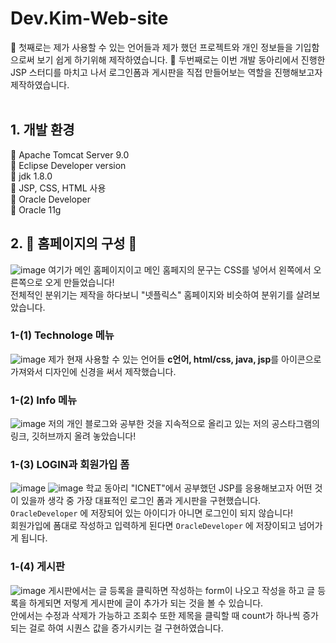 # Dev.Kim-Web-site
 🔭 첫째로는 제가 사용할 수 있는 언어들과 제가 했던 프로젝트와 개인 정보들을 기입함으로써 보기 쉽게 하기위해 제작하였습니다.
 🔭 두번째로는 이번 개발 동아리에서 진행한 JSP 스터디를 마치고 나서 로그인폼과 게시판을 직접 만들어보는 역할을 진행해보고자 제작하였습니다.
<br>
<br>

 ## 1. 개발 환경
 🔎 Apache Tomcat Server 9.0 <br>
 🔎 Eclipse Developer version <br>
 🔎 jdk 1.8.0  <br>
 🔎 JSP, CSS, HTML 사용 <br>
 🔎 Oracle Developer <br>
 🔎 Oracle 11g <br>
 
 
## 2. 🎨 홈페이지의 구성 🎨
![image](https://user-images.githubusercontent.com/94120988/188257821-23a80e0b-11bd-4fcf-9d1d-cccd26994071.png)
 여기가 메인 홈페이지이고 메인 홈페지의 문구는 CSS를 넣어서 왼쪽에서 오른쪽으로 오게 만들었습니다!<br>
 전체적인 분위기는 제작을 하다보니 "넷플릭스" 홈페이지와 비슷하여 분위기를 살려보았습니다.
 
 ### 1-(1) Technologe 메뉴
 ![image](https://user-images.githubusercontent.com/94120988/188258355-2e9df63f-cfb4-4cff-82b8-d7c5116b2a51.png)
 제가 현재 사용할 수 있는 언어들 **c언어, html/css, java, jsp**를 아이콘으로 가져와서 디자인에 신경을 써서 제작했습니다.<br>

 ### 1-(2) Info 메뉴
 ![image](https://user-images.githubusercontent.com/94120988/188258539-38c4c392-16bc-479a-9d22-ed3d21f3b127.png)
 저의 개인 블로그와 공부한 것을 지속적으로 올리고 있는 저의 공스타그램의 링크, 깃허브까지 올려 놓았습니다!<br>
 
 ### 1-(3) LOGIN과 회원가입 폼
 ![image](https://user-images.githubusercontent.com/94120988/188259127-a46bee55-124b-4770-94c7-4b6fe8800714.png)
 ![image](https://user-images.githubusercontent.com/94120988/188262770-bc2fc785-1262-4bd3-9a1f-20a51637df32.png)
  학교 동아리 "ICNET"에서 공부했던 JSP를 응용해보고자 어떤 것이 있을까 생각 중 가장 대표적인 로그인 폼과 게시판을 구현했습니다.
  `OracleDeveloper` 에 저장되어 있는 아이디가 아니면 로그인이 되지 않습니다! <BR>
  회원가입에 폼대로 작성하고 입력하게 된다면 `OracleDeveloper` 에 저장이되고 넘어가게 됩니다.<br>
 
 ### 1-(4) 게시판 
 ![image](https://user-images.githubusercontent.com/94120988/188262951-ba4ca934-6da3-43dd-adf4-3b0ca44a52c3.png)
 게시판에서는 글 등록을 클릭하면 작성하는 form이 나오고 작성을 하고 글 등록을 하게되면 저렇게 게시판에 글이 추가가 되는 것을 볼 수 있습니다.<br>
 안에서는 수정과 삭제가 가능하고 조회수 또한 제목을 클릭할 때 count가 하나씩 증가되는 걸로 하여 시퀀스 값을 증가시키는 걸 구현하였습니다.<br>

